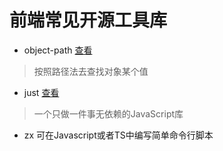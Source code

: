 # 前端常见开源工具库

- object-path  [查看](https://github.com/mariocasciaro/object-path)
> 按照路径法去查找对象某个值
- just [查看](https://github.com/angus-c/just)
> 一个只做一件事无依赖的JavaScript库

- zx 可在Javascript或者TS中编写简单命令行脚本